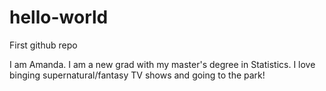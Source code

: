 # hello-world
First github repo


I am Amanda. I am a new grad with my master's degree in Statistics.
I love binging supernatural/fantasy TV shows and going to the park!
